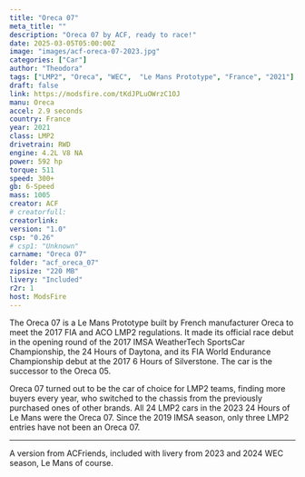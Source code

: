 ```yaml
---
title: "Oreca 07"
meta_title: ""
description: "Oreca 07 by ACF, ready to race!"
date: 2025-03-05T05:00:00Z
image: "images/acf-oreca-07-2023.jpg"
categories: ["Car"]
author: "Theodora"
tags: ["LMP2", "Oreca", "WEC",  "Le Mans Prototype", "France", "2021"]
draft: false
link: https://modsfire.com/tKdJPLuOWrzC1OJ
manu: Oreca
accel: 2.9 seconds
country: France
year: 2021
class: LMP2
drivetrain: RWD
engine: 4.2L V8 NA
power: 592 hp
torque: 511
speed: 300+
gb: 6-Speed
mass: 1005
creator: ACF
# creatorfull: 
creatorlink: 
version: "1.0"
csp: "0.26"
# csp1: "Unknown"
carname: "Oreca 07"
folder: "acf_oreca_07"
zipsize: "220 MB"
livery: "Included"
r2r: 1
host: ModsFire
---
```


The Oreca 07 is a Le Mans Prototype built by French manufacturer Oreca to meet the 2017 FIA and ACO LMP2 regulations. It made its official race debut in the opening round of the 2017 IMSA WeatherTech SportsCar Championship, the 24 Hours of Daytona, and its FIA World Endurance Championship debut at the 2017 6 Hours of Silverstone. The car is the successor to the Oreca 05.

Oreca 07 turned out to be the car of choice for LMP2 teams, finding more buyers every year, who switched to the chassis from the previously purchased ones of other brands. All 24 LMP2 cars in the 2023 24 Hours of Le Mans were the Oreca 07. Since the 2019 IMSA season, only three LMP2 entries have not been an Oreca 07.
___

A version from ACFriends, included with livery from 2023 and 2024 WEC season, Le Mans of course.